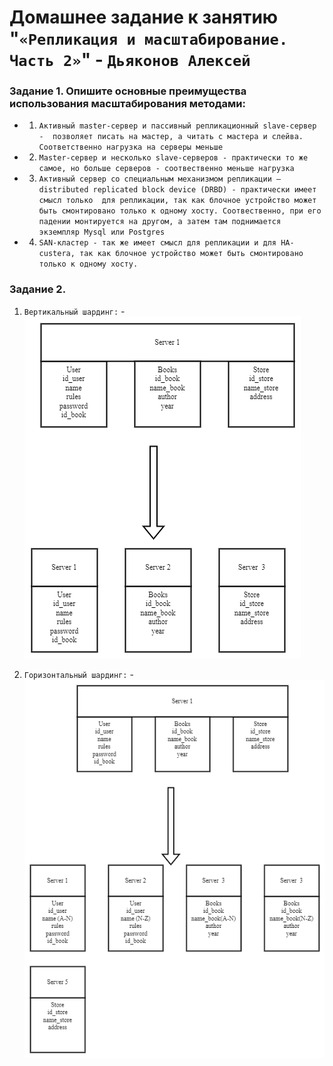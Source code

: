# Домашнее задание к занятию "`«Репликация и масштабирование. Часть 2»`" - `Дьяконов Алексей`

### Задание 1. Опишите основные преимущества использования масштабирования методами:

- 1. `Активный master-сервер и пассивный репликационный slave-сервер -  позволяет писать на мастер, а читать с мастера и слейва. Соответственно нагрузка на серверы меньше` 
- 2. `Master-сервер и несколько slave-серверов - практически то же самое, но больше серверов - соотвественно меньше нагрузка`
- 3. `Активный сервер со специальным механизмом репликации — distributed replicated block device (DRBD) - практически имеет смысл только  для репликации, так как блочное устройство может быть смонтировано только к одному хосту. Соотвественно, при его падении монтируется на другом, а затем там поднимается экземпляр Mysql или Postgres`
- 4. `SAN-кластер - так же имеет смысл для репликации и для HA-custera, так как блочное устройство может быть смонтировано только к одному хосту.`


### Задание 2.

1. `Вертикальный шардинг:`
-![Вертикальный шардинг](./img/2_1.jpg)

2. `Горизонтальный шардинг:`
-![Горизонтальный шардинг](./img/2_2.jpg)